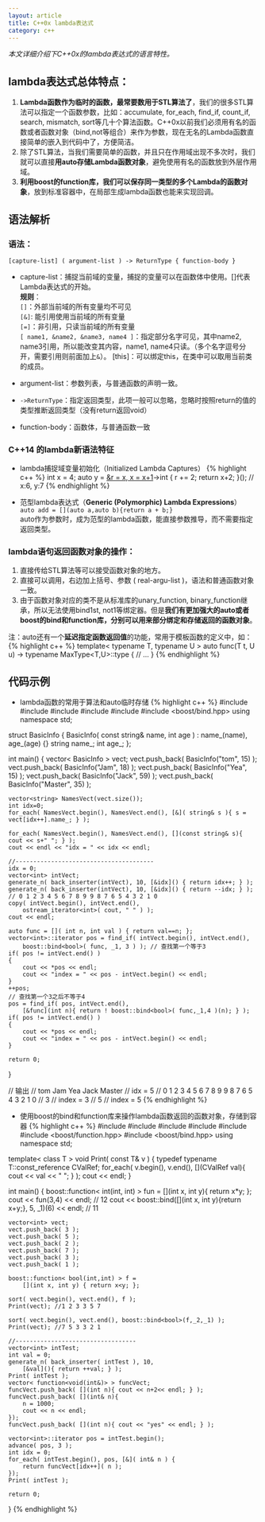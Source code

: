 ```yaml
---
layout: article
title: C++0x lambda表达式
category: c++
---
```

*本文详细介绍下C++0x的lambda表达式的语言特性。*

## lambda表达式总体特点：

1. **Lambda函数作为临时的函数，最常要数用于STL算法了**，我们的很多STL算法可以指定一个函数参数，比如：accumulate, for_each,  find_if, count_if, search, mismatch, sort等几十个算法函数。C++0x以前我们必须用有名的函数或者函数对象（bind,not等组合）来作为参数，现在无名的Lambda函数直接简单的嵌入到代码中了，方便简洁。
2. 除了STL算法，当我们需要简单的函数，并且只在作用域出现不多次时，我们就可以直接**用auto存储Lambda函数对象**，避免使用有名的函数放到外层作用域。
3. **利用boost的function库，我们可以保存同一类型的多个Lambda的函数对象**，放到标准容器中，在局部生成lambda函数也能来实现回调。

## 语法解析

### 语法：  
`[capture-list] ( argument-list ) -> ReturnType { function-body } `

* capture-list：捕捉当前域的变量，捕捉的变量可以在函数体中使用。[]代表Lambda表达式的开始。  
**规则**：  
`[]`：外部当前域的所有变量均不可见  
`[&]`: 能引用使用当前域的所有变量  
`[=]`：非引用，只读当前域的所有变量  
`[ name1, &name2, &name3, name4 ]`：指定部分名字可见，其中name2, name3引用，所以能改变其内容，name1, name4只读。（多个名字逗号分开，需要引用则前面加上`&`）。
      [this]：可以绑定this，在类中可以取用当前类的成员。

* argument-list：参数列表，与普通函数的声明一致。

* `->ReturnType`：指定返回类型，此项一般可以忽略，忽略时按照return的值的类型推断返回类型（没有return返回void）

* function-body：函数体，与普通函数一致

### C++14 的lambda新语法特征

* lambda捕捉域变量初始化（Initialized Lambda Captures）
{% highlight c++ %}
int x = 4;
auto y = [&r = x, x = x+1]()->int {
    r += 2;
    return x+2;
}();
// x:6, y:7
{% endhighlight %}

* 范型lambda表达式（**Generic (Polymorphic) Lambda Expressions**）  
`auto add = [](auto a,auto b){return a + b;}`  
auto作为参数时，成为范型的lambda函数，能直接参数推导，而不需要指定返回类型。

### lambda语句返回函数对象的操作：

1. 直接传给STL算法等可以接受函数对象的地方。
2. 直接可以调用，右边加上括号、参数 ( real-argu-list )，语法和普通函数对象一致。
3. 由于函数对象对应的类不是从标准库的unary_function, binary_function继承，所以无法使用bind1st, not1等绑定器。但是**我们有更加强大的auto或者boost的bind和function库，分别可以用来部分绑定和存储返回的函数对象**。

注：auto还有一个**延迟指定函数返回值**的功能，常用于模板函数的定义中，如：
{% highlight c++ %}
template< typename T, typename U >
auto func(T t, U u) -> typename MaxType<T,U>::type
{
    // ...
}
{% endhighlight %}

## 代码示例
* lambda函数的常用于算法和auto临时存储
{% highlight c++ %}
#include <iostream>
#include <algorithm>
#include <vector>
#include <string>
#include <iterator>
#include <boost/bind.hpp>
using namespace std;

struct BasicInfo
{
	BasicInfo( const string& name, int age ) 
		: name_(name), age_(age) {}
	string name_;
	int age_;
};

int main()
{
	vector< BasicInfo > vect;
	vect.push_back( BasicInfo("tom", 15) );
	vect.push_back( BasicInfo("Jam", 18) );
	vect.push_back( BasicInfo("Yea", 15) );	
	vect.push_back( BasicInfo("Jack", 59) );
	vect.push_back( BasicInfo("Master", 35) );

	vector<string> NamesVect(vect.size());
	int idx=0;
	for_each( NamesVect.begin(), NamesVect.end(), [&]( string& s ){ s = vect[idx++].name_; } );
	
	for_each( NamesVect.begin(), NamesVect.end(), [](const string& s){ cout << s+" "; } );
	cout << endl << "idx = " << idx << endl;

	//---------------------------------------
	idx = 0;
	vector<int> intVect;
	generate_n( back_inserter(intVect), 10, [&idx]() { return idx++; } );
	generate_n( back_inserter(intVect), 10, [&idx]() { return --idx; } );
	// 0 1 2 3 4 5 6 7 8 9 9 8 7 6 5 4 3 2 1 0
	copy( intVect.begin(), intVect.end(), 
	    ostream_iterator<int>( cout, " " ) );
	cout << endl;

	auto func = []( int n, int val ) { return val==n; };
	vector<int>::iterator pos = find_if( intVect.begin(), intVect.end(), 
		boost::bind<bool>( func, _1, 3 ) ); // 查找第一个等于3
	if( pos != intVect.end() )
	{
		cout << *pos << endl;
		cout << "index = " << pos - intVect.begin() << endl;
	}
	++pos;
	// 查找第一个3之后不等于4
	pos = find_if( pos, intVect.end(), 
		[&func](int n){ return ! boost::bind<bool>( func,_1,4 )(n); } ); 
	if( pos != intVect.end() )
	{
		cout << *pos << endl;
		cout << "index = " << pos - intVect.begin() << endl;
	}

	return 0;
}

// 输出
// tom Jam Yea Jack Master 
// idx = 5
// 0 1 2 3 4 5 6 7 8 9 9 8 7 6 5 4 3 2 1 0 
// 3
// index = 3
// 5
// index = 5
{% endhighlight %}


* 使用boost的bind和function库来操作lambda函数返回的函数对象，存储到容器
{% highlight c++ %}
#include <iostream>
#include <algorithm>
#include <vector>
#include <iterator>
#include <utility>
#include <boost/function.hpp>
#include <boost/bind.hpp>
using namespace std;

template< class T >
void Print( const T& v )
{
	typedef typename T::const_reference CValRef;
	for_each( v.begin(), v.end(), 
	    [](CValRef val){ cout << val << " "; } );
	cout << endl;
}

int main()
{
	boost::function< int(int, int) > fun = 
	    [](int x, int y){ return x*y; };
	cout << fun(3,4) << endl; // 12
	cout << 
	    boost::bind<int>([](int x, int y){return x+y;}, 5, _1)(6) 
	    << endl; // 11

	vector<int> vect;
	vect.push_back( 3 );
	vect.push_back( 5 );
	vect.push_back( 2 );	
	vect.push_back( 7 );
	vect.push_back( 3 );
	vect.push_back( 1 );

	boost::function< bool(int,int) > f = 
	    [](int x, int y) { return x<y; };
	
	sort( vect.begin(), vect.end(), f );
	Print(vect); //1 2 3 3 5 7

	sort( vect.begin(), vect.end(), boost::bind<bool>(f,_2,_1) );
	Print(vect); //7 5 3 3 2 1

	//----------------------------------
	vector<int> intTest;
	int val = 0;
	generate_n( back_inserter( intTest ), 10, 
	    [&val](){ return ++val; } );
	Print( intTest );
	vector< function<void(int&)> > funcVect;
	funcVect.push_back( [](int n){ cout << n+2<< endl; } );
	funcVect.push_back( [](int& n){
	    n = 1000; 
	    cout << n << endl; 
	});
	funcVect.push_back( [](int n){ cout << "yes" << endl; } );

	vector<int>::iterator pos = intTest.begin();
	advance( pos, 3 );
	int idx = 0;
	for_each( intTest.begin(), pos, [&]( int& n ) { 
	    return funcVect[idx++]( n ); 
	});
	Print( intTest );

	return 0;
}
{% endhighlight %}